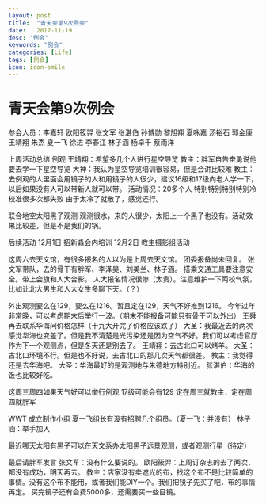 ```yaml
---
layout: post
title:  "青天会第9次例会"
date:   2017-11-19
desc: "例会"
keywords: "例会"
categories: [Life]
tags: [例会]
icon: icon-smile
---
```


# 青天会第9次例会

参会人员：李嘉轩  欧阳筱羿  张文军  张湛伯  孙博勋  黎旭翔  夏咏嘉  汤裕石  郭金康  王靖翔  朱杰  夏一飞  徐进  李春江  林子涵  杨卓千  蔡雨洋


上周活动总结
例观
王靖翔：希望多几个人进行星空导览
教主：胖军自告奋勇说他要去学一下星空导览
大神：我认为星空导览培训很容易，但是会讲比较难
教主：去例观的人里面会用镜子的人和用镜子的人很少，建议16级和17级向老人学一下，以后如果没有人可以带新人就可以带。
活动情况：20多个人 特别特别特别特别冷 校准很多次都失败 由于太冷了就散了，感觉还行。

联合地空太阳黑子观测
观测很水，来的人很少，太阳上一个黑子也没有。活动效果比较差，但是不是我们的锅。


后续活动
12月1日 招新淼会内培训
12月2日 教主摄影组活动

这周六去天文馆，有很多报名的人以为是上周去天文馆。
团委报备尚未回复。
张文军带队，去的骨干有胖军、李泽昊、刘美兰、林子涵。
搭乘交通工具要注意安全。带上会旗和人大合影。
人大报名情况很惨（太贵）。注意维护一下两校气氛，比如让北大男生和人大女生多聊下天。（？）

外出观测要么在129，要么在1216。暂且定在129，天气不好推到1216。
今年过年非常晚，可以考虑期末后举行一波。（期末不能报备可能只有骨干可以外出）
王舜再去联系华海问价格怎样（十九大开完了价格应该跌了）
大圣：我最近去的两次感觉华海也变差了。但是我不清楚是光污染还是因为空气不好。我们可以考虑官厅作为下一个观测点，但是冬天还是别去了。
王靖翔：去古北口可以烤羊。
大圣：古北口环境不行。但是也不好说，去古北口的那几次天气都很差。
教主：我觉得还是去华海吧。
大圣：华海最好的是观测地与朱德地方特别近。
张湛伯：华海的饭也比较好吃。

这周三周四如果天气好可以举行例观
17级可能会有129
定在周三就教主，定在周四就胖军

WWT 成立制作小组 夏一飞组长有没有招聘几个组员。（夏一飞：并没有）
林子涵：举手加入

最近哪天太阳有黑子可以在天文系办太阳黑子远景观测，或者观测行星（待定）



最后请胖军发言
张文军：没有什么要说的。
欧阳筱羿：上周订杂志的去了两次，都没有成功，明天再去。
教主：店家没有卖遮光的布，找这个布不是比较简单的事情。没有这个布不能用，或者我们能DIY一个。我们把镜子先买了吧，布的事情再定。
   买完镜子还有会费5000多，还需要买一些目镜。